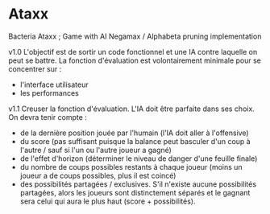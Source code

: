 # Ataxx
Bacteria Ataxx ; Game with AI Negamax / Alphabeta pruning implementation

v1.0
L'objectif est de sortir un code fonctionnel et une IA contre laquelle on peut se battre.
La fonction d'évaluation est volontairement minimale pour se concentrer sur :

- l'interface utilisateur
- les performances

v1.1
Creuser la fonction d'évaluation. L'IA doit être parfaite dans ses choix.
On devra tenir compte :

- de la dernière position jouée par l'humain (l'IA doit aller à l'offensive)
- du score (pas suffisant puisque la balance peut basculer d'un coup à l'autre / sauf si l'un ou l'autre joueur a gagné)
- de l'effet d'horizon (déterminer le niveau de danger d'une feuille finale)
- du nombre de coups possibles restants à chaque joueur (moins un joueur a de coups possibles, plus il est coincé)
- des possibilités partagées / exclusives. S'il n'existe aucune possibilités partagées, alors les joueurs sont distinctement séparés et le gagnant sera celui qui aura le plus haut (score + possibilités).
